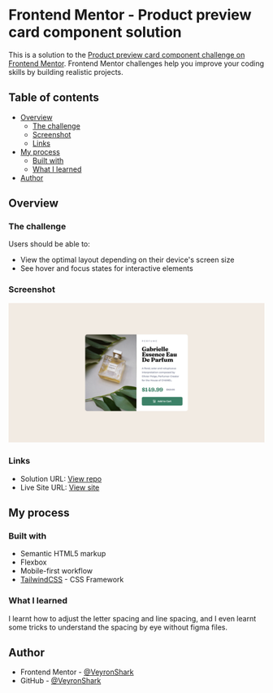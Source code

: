 # Frontend Mentor - Product preview card component solution

This is a solution to the [Product preview card component challenge on Frontend Mentor](https://www.frontendmentor.io/challenges/product-preview-card-component-GO7UmttRfa). Frontend Mentor challenges help you improve your coding skills by building realistic projects. 

## Table of contents

- [Overview](#overview)
  - [The challenge](#the-challenge)
  - [Screenshot](#screenshot)
  - [Links](#links)
- [My process](#my-process)
  - [Built with](#built-with)
  - [What I learned](#what-i-learned)
- [Author](#author)

## Overview

### The challenge

Users should be able to:

- View the optimal layout depending on their device's screen size
- See hover and focus states for interactive elements

### Screenshot

![](./screenshot.png)

### Links

- Solution URL: [View repo](https://github.com/VeyronShark/FrontendMentor-product-preview-card)
- Live Site URL: [View site](https://veyronshark.github.io/FrontendMentor-product-preview-card/)

## My process

### Built with

- Semantic HTML5 markup
- Flexbox
- Mobile-first workflow
- [TailwindCSS](https://tailwindcss.com/) - CSS Framework

### What I learned

I learnt how to adjust the letter spacing and line spacing, and I even learnt some tricks to understand the spacing by eye without figma files.

## Author

- Frontend Mentor - [@VeyronShark](https://www.frontendmentor.io/profile/VeyronShark)
- GitHub - [@VeyronShark](https://github.com/VeyronShark)

